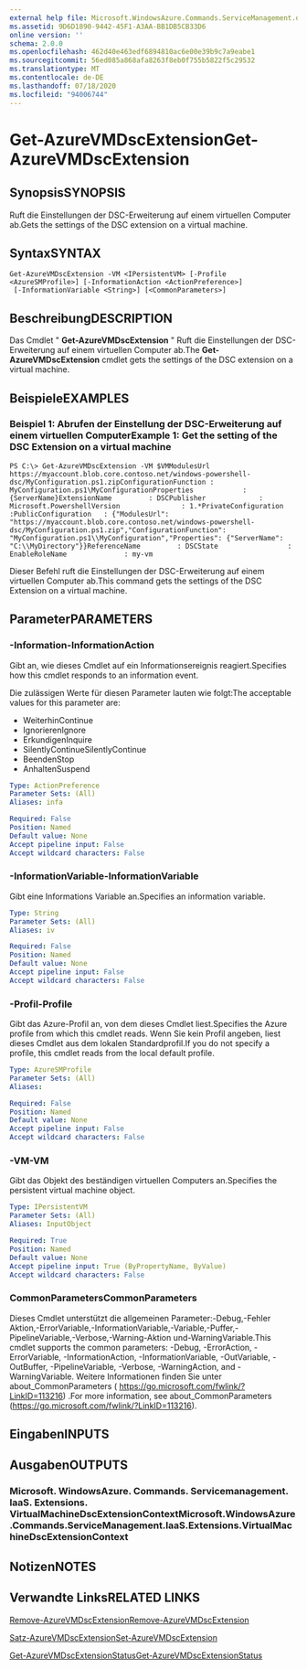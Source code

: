 ```yaml
---
external help file: Microsoft.WindowsAzure.Commands.ServiceManagement.dll-Help.xml
ms.assetid: 9D6D1890-9442-45F1-A3AA-BB1DB5CB33D6
online version: ''
schema: 2.0.0
ms.openlocfilehash: 462d40e463edf6894810ac6e00e39b9c7a9eabe1
ms.sourcegitcommit: 56ed085a868afa8263f8eb0f755b5822f5c29532
ms.translationtype: MT
ms.contentlocale: de-DE
ms.lasthandoff: 07/18/2020
ms.locfileid: "94006744"
---
```

# <span data-ttu-id="2ab30-101">Get-AzureVMDscExtension</span><span class="sxs-lookup"><span data-stu-id="2ab30-101">Get-AzureVMDscExtension</span></span>

## <span data-ttu-id="2ab30-102">Synopsis</span><span class="sxs-lookup"><span data-stu-id="2ab30-102">SYNOPSIS</span></span>
<span data-ttu-id="2ab30-103">Ruft die Einstellungen der DSC-Erweiterung auf einem virtuellen Computer ab.</span><span class="sxs-lookup"><span data-stu-id="2ab30-103">Gets the settings of the DSC extension on a virtual machine.</span></span>

## <span data-ttu-id="2ab30-104">Syntax</span><span class="sxs-lookup"><span data-stu-id="2ab30-104">SYNTAX</span></span>

```
Get-AzureVMDscExtension -VM <IPersistentVM> [-Profile <AzureSMProfile>] [-InformationAction <ActionPreference>]
 [-InformationVariable <String>] [<CommonParameters>]
```

## <span data-ttu-id="2ab30-105">Beschreibung</span><span class="sxs-lookup"><span data-stu-id="2ab30-105">DESCRIPTION</span></span>
<span data-ttu-id="2ab30-106">Das Cmdlet " **Get-AzureVMDscExtension** " Ruft die Einstellungen der DSC-Erweiterung auf einem virtuellen Computer ab.</span><span class="sxs-lookup"><span data-stu-id="2ab30-106">The **Get-AzureVMDscExtension** cmdlet gets the settings of the DSC extension on a virtual machine.</span></span>

## <span data-ttu-id="2ab30-107">Beispiele</span><span class="sxs-lookup"><span data-stu-id="2ab30-107">EXAMPLES</span></span>

### <span data-ttu-id="2ab30-108">Beispiel 1: Abrufen der Einstellung der DSC-Erweiterung auf einem virtuellen Computer</span><span class="sxs-lookup"><span data-stu-id="2ab30-108">Example 1: Get the setting of the DSC Extension on a virtual machine</span></span>
```
PS C:\> Get-AzureVMDscExtension -VM $VMModulesUrl
https://myaccount.blob.core.contoso.net/windows-powershell-dsc/MyConfiguration.ps1.zipConfigurationFunction : MyConfiguration.ps1\MyConfigurationProperties            : {ServerName}ExtensionName         : DSCPublisher             : Microsoft.PowershellVersion               : 1.*PrivateConfiguration  :PublicConfiguration   : {"ModulesUrl": "https://myaccount.blob.core.contoso.net/windows-powershell-dsc/MyConfiguration.ps1.zip","ConfigurationFunction": "MyConfiguration.ps1\\MyConfiguration","Properties": {"ServerName": "C:\\MyDirectory"}}ReferenceName         : DSCState                 : EnableRoleName              : my-vm
```

<span data-ttu-id="2ab30-109">Dieser Befehl ruft die Einstellungen der DSC-Erweiterung auf einem virtuellen Computer ab.</span><span class="sxs-lookup"><span data-stu-id="2ab30-109">This command gets the settings of the DSC Extension on a virtual machine.</span></span>

## <span data-ttu-id="2ab30-110">Parameter</span><span class="sxs-lookup"><span data-stu-id="2ab30-110">PARAMETERS</span></span>

### <span data-ttu-id="2ab30-111">-Information</span><span class="sxs-lookup"><span data-stu-id="2ab30-111">-InformationAction</span></span>
<span data-ttu-id="2ab30-112">Gibt an, wie dieses Cmdlet auf ein Informationsereignis reagiert.</span><span class="sxs-lookup"><span data-stu-id="2ab30-112">Specifies how this cmdlet responds to an information event.</span></span>

<span data-ttu-id="2ab30-113">Die zulässigen Werte für diesen Parameter lauten wie folgt:</span><span class="sxs-lookup"><span data-stu-id="2ab30-113">The acceptable values for this parameter are:</span></span>

- <span data-ttu-id="2ab30-114">Weiterhin</span><span class="sxs-lookup"><span data-stu-id="2ab30-114">Continue</span></span>
- <span data-ttu-id="2ab30-115">Ignorieren</span><span class="sxs-lookup"><span data-stu-id="2ab30-115">Ignore</span></span>
- <span data-ttu-id="2ab30-116">Erkundigen</span><span class="sxs-lookup"><span data-stu-id="2ab30-116">Inquire</span></span>
- <span data-ttu-id="2ab30-117">SilentlyContinue</span><span class="sxs-lookup"><span data-stu-id="2ab30-117">SilentlyContinue</span></span>
- <span data-ttu-id="2ab30-118">Beenden</span><span class="sxs-lookup"><span data-stu-id="2ab30-118">Stop</span></span>
- <span data-ttu-id="2ab30-119">Anhalten</span><span class="sxs-lookup"><span data-stu-id="2ab30-119">Suspend</span></span>

```yaml
Type: ActionPreference
Parameter Sets: (All)
Aliases: infa

Required: False
Position: Named
Default value: None
Accept pipeline input: False
Accept wildcard characters: False
```

### <span data-ttu-id="2ab30-120">-InformationVariable</span><span class="sxs-lookup"><span data-stu-id="2ab30-120">-InformationVariable</span></span>
<span data-ttu-id="2ab30-121">Gibt eine Informations Variable an.</span><span class="sxs-lookup"><span data-stu-id="2ab30-121">Specifies an information variable.</span></span>

```yaml
Type: String
Parameter Sets: (All)
Aliases: iv

Required: False
Position: Named
Default value: None
Accept pipeline input: False
Accept wildcard characters: False
```

### <span data-ttu-id="2ab30-122">-Profil</span><span class="sxs-lookup"><span data-stu-id="2ab30-122">-Profile</span></span>
<span data-ttu-id="2ab30-123">Gibt das Azure-Profil an, von dem dieses Cmdlet liest.</span><span class="sxs-lookup"><span data-stu-id="2ab30-123">Specifies the Azure profile from which this cmdlet reads.</span></span>
<span data-ttu-id="2ab30-124">Wenn Sie kein Profil angeben, liest dieses Cmdlet aus dem lokalen Standardprofil.</span><span class="sxs-lookup"><span data-stu-id="2ab30-124">If you do not specify a profile, this cmdlet reads from the local default profile.</span></span>

```yaml
Type: AzureSMProfile
Parameter Sets: (All)
Aliases: 

Required: False
Position: Named
Default value: None
Accept pipeline input: False
Accept wildcard characters: False
```

### <span data-ttu-id="2ab30-125">-VM</span><span class="sxs-lookup"><span data-stu-id="2ab30-125">-VM</span></span>
<span data-ttu-id="2ab30-126">Gibt das Objekt des beständigen virtuellen Computers an.</span><span class="sxs-lookup"><span data-stu-id="2ab30-126">Specifies the persistent virtual machine object.</span></span>

```yaml
Type: IPersistentVM
Parameter Sets: (All)
Aliases: InputObject

Required: True
Position: Named
Default value: None
Accept pipeline input: True (ByPropertyName, ByValue)
Accept wildcard characters: False
```

### <span data-ttu-id="2ab30-127">CommonParameters</span><span class="sxs-lookup"><span data-stu-id="2ab30-127">CommonParameters</span></span>
<span data-ttu-id="2ab30-128">Dieses Cmdlet unterstützt die allgemeinen Parameter:-Debug,-Fehler Aktion,-ErrorVariable,-InformationVariable,-Variable,-Puffer,-PipelineVariable,-Verbose,-Warning-Aktion und-WarningVariable.</span><span class="sxs-lookup"><span data-stu-id="2ab30-128">This cmdlet supports the common parameters: -Debug, -ErrorAction, -ErrorVariable, -InformationAction, -InformationVariable, -OutVariable, -OutBuffer, -PipelineVariable, -Verbose, -WarningAction, and -WarningVariable.</span></span> <span data-ttu-id="2ab30-129">Weitere Informationen finden Sie unter about_CommonParameters ( https://go.microsoft.com/fwlink/?LinkID=113216) .</span><span class="sxs-lookup"><span data-stu-id="2ab30-129">For more information, see about_CommonParameters (https://go.microsoft.com/fwlink/?LinkID=113216).</span></span>

## <span data-ttu-id="2ab30-130">Eingaben</span><span class="sxs-lookup"><span data-stu-id="2ab30-130">INPUTS</span></span>

## <span data-ttu-id="2ab30-131">Ausgaben</span><span class="sxs-lookup"><span data-stu-id="2ab30-131">OUTPUTS</span></span>

### <span data-ttu-id="2ab30-132">Microsoft. WindowsAzure. Commands. Servicemanagement. IaaS. Extensions. VirtualMachineDscExtensionContext</span><span class="sxs-lookup"><span data-stu-id="2ab30-132">Microsoft.WindowsAzure.Commands.ServiceManagement.IaaS.Extensions.VirtualMachineDscExtensionContext</span></span>

## <span data-ttu-id="2ab30-133">Notizen</span><span class="sxs-lookup"><span data-stu-id="2ab30-133">NOTES</span></span>

## <span data-ttu-id="2ab30-134">Verwandte Links</span><span class="sxs-lookup"><span data-stu-id="2ab30-134">RELATED LINKS</span></span>

[<span data-ttu-id="2ab30-135">Remove-AzureVMDscExtension</span><span class="sxs-lookup"><span data-stu-id="2ab30-135">Remove-AzureVMDscExtension</span></span>](./Remove-AzureVMDscExtension.md)

[<span data-ttu-id="2ab30-136">Satz-AzureVMDscExtension</span><span class="sxs-lookup"><span data-stu-id="2ab30-136">Set-AzureVMDscExtension</span></span>](./Set-AzureVMDscExtension.md)

[<span data-ttu-id="2ab30-137">Get-AzureVMDscExtensionStatus</span><span class="sxs-lookup"><span data-stu-id="2ab30-137">Get-AzureVMDscExtensionStatus</span></span>](./Get-AzureVMDscExtensionStatus.md)


